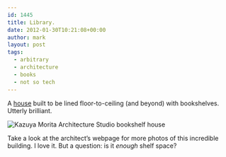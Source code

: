 ```yaml
---
id: 1445
title: Library.
date: 2012-01-30T10:21:08+00:00
author: mark
layout: post
tags:
  - arbitrary
  - architecture
  - books
  - not so tech
---
```

A [house](http://www.boingboing.net/2011/06/14/house-made-of-bookca.html) built to be lined floor-to-ceiling (and beyond) with bookshelves. Utterly brilliant.

<img class="aligncenter size-full wp-image-1446" title="bookcasehouse1" src="/images/fromwp/2012/01/bookcasehouse1.jpg" alt="Kazuya Morita Architecture Studio bookshelf house" width="450" height="675" srcset="/images/fromwp/2012/01/bookcasehouse1.jpg 450w, /images/fromwp/2012/01/bookcasehouse1-200x300.jpg 200w" sizes="(max-width: 450px) 100vw, 450px" />

Take a look at the architect&#8217;s webpage for more photos of this incredible building. I love it. But a question: is it _enough_ shelf space?